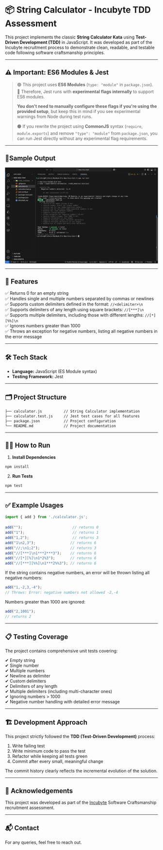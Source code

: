 
# 📦 String Calculator - Incubyte TDD Assessment

This project implements the classic **String Calculator Kata** using **Test-Driven Development (TDD)** in JavaScript. It was developed as part of the Incubyte recruitment process to demonstrate clean, readable, and testable code following software craftsmanship principles.

---

## ⚠️ Important: ES6 Modules & Jest

> 🟢 This project uses **ES6 Modules** (`type: "module"` in `package.json`).  
> 🔧 Therefore, Jest runs with **experimental flags internally** to support ES6 modules.  
>  
> **You don't need to manually configure these flags if you're using the provided setup**, but keep this in mind if you see experimental warnings from Node during test runs.  
>  
> 🟠 If you rewrite the project using **CommonJS** syntax (`require`, `module.exports`) and remove `"type": "module"` from `package.json`, you can run Jest directly without any experimental flag requirements.  

---

## 🧪Sample Output
![Sample Output](./screenshots/Sample_Output.png)

---

## 🚀 Features

✅ Returns 0 for an empty string  
✅ Handles single and multiple numbers separated by commas or newlines  
✅ Supports custom delimiters defined in the format: `//<delimiter>\n`  
✅ Supports delimiters of any length using square brackets: `//[***]\n`  
✅ Supports multiple delimiters, including those with different lengths: `//[*][%%]\n`  
✅ Ignores numbers greater than 1000  
✅ Throws an exception for negative numbers, listing all negative numbers in the error message  

---

## 🛠️ Tech Stack

- **Language:** JavaScript (ES Module syntax)  
- **Testing Framework:** Jest  

---

## 🗂️ Project Structure

```
├── calculator.js          // String Calculator implementation
├── calculator.test.js     // Jest test cases for all features
├── package.json           // Project configuration
└── README.md              // Project documentation
```

---

## 🧑‍💻 How to Run

1. **Install Dependencies**

```bash
npm install
```

2. **Run Tests**

```bash
npm test
```

---


## ✅ Example Usages

```js
import { add } from './calculator.js';

add("");                       // returns 0
add("1");                      // returns 1
add("1,2");                    // returns 3
add("1\n2,3");                // returns 6
add("//;\n1;2");              // returns 3
add("//[***]\n1***2***3");    // returns 6
add("//[*][%]\n1*2%3");       // returns 6
add("//[***][%%]\n1***2%%3"); // returns 6
```

If the string contains negative numbers, an error will be thrown listing all negative numbers:

```js
add("1,-2,3,-4");  
// Throws: Error: negative numbers not allowed -2,-4
```

Numbers greater than 1000 are ignored:

```js
add("2,1001");  
// returns 2
```

---

## 📋 Testing Coverage

The project contains comprehensive unit tests covering:

✔ Empty string  
✔ Single number  
✔ Multiple numbers  
✔ Newline as delimiter  
✔ Custom delimiters  
✔ Delimiters of any length  
✔ Multiple delimiters (including multi-character ones)  
✔ Ignoring numbers > 1000  
✔ Negative number handling with detailed error message  

---

## 🏗️ Development Approach

This project strictly followed the **TDD (Test-Driven Development)** process:

1. Write failing test  
2. Write minimum code to pass the test  
3. Refactor while keeping all tests green  
4. Commit after every small, meaningful change  

The commit history clearly reflects the incremental evolution of the solution.

---

## 🤝 Acknowledgements

This project was developed as part of the [Incubyte](https://www.incubyte.co/) Software Craftsmanship recruitment assessment.

---

## 📬 Contact

For any queries, feel free to reach out.
